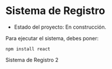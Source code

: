<h1>Sistema de Registro </h1>

- Estado del proyecto: En construcción.

Para ejecutar el sistema, debes poner: 

```npm install react```

Sistema de Registro 2
